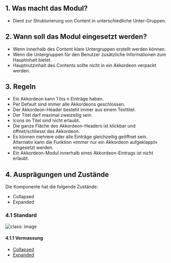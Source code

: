 ## 1. Was macht das Modul?
* Dient zur Strukturierung von Content in unterschiedliche Unter-Gruppen.

## 2. Wann soll das Modul eingesetzt werden?
* Wenn innerhalb des Content klare Untergruppen erstellt werden können.
* Wenn die Untergruppen für den Benutzer zusätzliche Informationen zum Hauptinhalt bietet.
* Hauptnutzinhalt des Contents sollte nicht in ein Akkordeon verpackt werden.

## 3. Regeln
* Ein Akkordeon kann 1 bis n Einträge haben.
* Per Default sind immer alle Akkordeons geschlossen.
* Der Akkordeon-Header besteht immer aus einem Texttitel.
* Der Titel darf maximal zweizeilig sein.
* Icons im Titel sind nicht erlaubt.
* Die ganze Fläche des Akkordeon-Headers ist klickbar und öffnet/schliesst das Akkordeon.
* Es können mehrere oder alle Einträge gleichzeitig geöffnet sein. Alternativ kann die Funktion «immer nur ein Akkordeon aufgeklappt» eingesetzt werden.
* Ein Akkordeon-Modul innerhalb eines Akkordeon-Eintrags ist nicht erlaubt.

## 4. Ausprägungen und Zustände
Die Komponente hat die folgende Zustände:
* Collapsed
* Expanded

### 4.1 Standard
![](https://raw.githubusercontent.com/sbb-design-systems/sbb-design-system/master/webapp/components/accordion/images/accordion_default.png 'class: image')


#### 4.1.1 Vermassung
*   [Collapsed](https://sbb.invisionapp.com/d/main#/console/17140415/355318374/inspect)
*   [Expanded](https://sbb.invisionapp.com/d/main#/console/17140415/355318375/inspect)